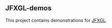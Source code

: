 
## JFXGL-demos

This project contains demonstrations for [JFXGL][jfxgl].

[jfxgl]: https://github.com/cuchaz/jfxgl

